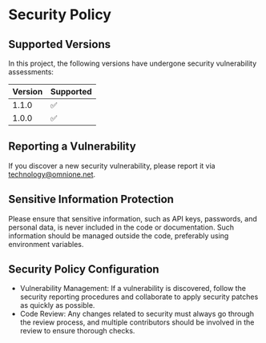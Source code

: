 # Security Policy

## Supported Versions
In this project, the following versions have undergone security vulnerability assessments:

| Version | Supported          |
| ------- | ------------------ |
| 1.1.0   | ✅                 |
| 1.0.0   | ✅                 |

## Reporting a Vulnerability
If you discover a new security vulnerability, please report it via [technology@omnione.net](mailto:technology@omnione.net).

## Sensitive Information Protection
Please ensure that sensitive information, such as API keys, passwords, and personal data, is never included in the code or documentation. Such information should be managed outside the code, preferably using environment variables.

## Security Policy Configuration
- Vulnerability Management: If a vulnerability is discovered, follow the security reporting procedures and collaborate to apply security patches as quickly as possible.
- Code Review: Any changes related to security must always go through the review process, and multiple contributors should be involved in the review to ensure thorough checks.